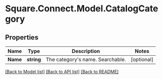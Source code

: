 # Square.Connect.Model.CatalogCategory
## Properties

Name | Type | Description | Notes
------------ | ------------- | ------------- | -------------
**Name** | **string** | The category&#39;s name. Searchable. | [optional] 



[[Back to Model list]](../README.md#documentation-for-models) [[Back to API list]](../README.md#documentation-for-api-endpoints) [[Back to README]](../README.md)

